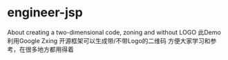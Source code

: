 # engineer-jsp
About creating a two-dimensional code, zoning and without LOGO
此Demo利用Google Zxing 开源框架可以生成带/不带Logo的二维码
方便大家学习和参考，在很多地方都用得着
